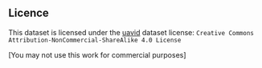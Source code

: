 ## Licence
This dataset is licensed under the [uavid](https://uavid.nl/) dataset license:
`Creative Commons Attribution-NonCommercial-ShareAlike 4.0 License`

[You may not use this work for commercial purposes]
